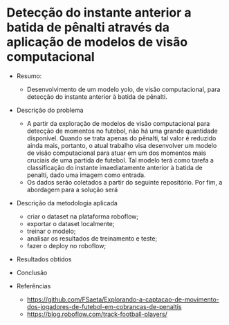 # Detecção do instante anterior a batida de pênalti através da aplicação de modelos de visão computacional

* Resumo:
  - Desenvolvimento de um modelo yolo, de visão computacional, para detecção do instante anterior à batida de pênalti.

* Descrição do problema
  - A partir da exploração de modelos de visão computacional para detecção de momentos no futebol, não há uma grande quantidade disponível. Quando se trata apenas do pênalti, tal valor é reduzido ainda mais, portanto, o atual trabalho visa desenvolver um modelo de visão computacional para atuar em um dos momentos mais cruciais de uma partida de futebol. Tal modelo terá como tarefa a classificação do instante imaediatamente anterior à batida de penalti, dado uma imagem como entrada.
  - Os dados serão coletados a partir do seguinte repositório. Por fim, a abordagem para a solução será
  
* Descrição da metodologia aplicada
  - criar o dataset na plataforma roboflow;
  - exportar o dataset localmente;
  - treinar o modelo;
  - analisar os resultados de treinamento e teste;
  - fazer o deploy no roboflow;


* Resultados obtidos
* Conclusão
* Referências
  - https://github.com/FSaeta/Explorando-a-captacao-de-movimento-dos-jogadores-de-futebol-em-cobrancas-de-penaltis
  - https://blog.roboflow.com/track-football-players/